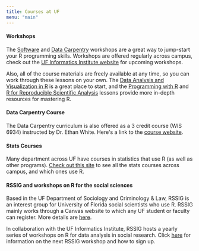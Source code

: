 ```yaml
---
title: Courses at UF
menu: "main"
---
```


#### Workshops
The [Software](https://software-carpentry.org/) and [Data Carpentry](http://www.datacarpentry.org/) workshops are a great way to jump-start your R programming skills. Workshops are offered regularly across campus, check out the [UF Informatics Institute website](https://informatics.institute.ufl.edu/) for upcoming workshops. 

Also, all of the course materials are freely available at any time, so you can work through these lessons on your own. The [Data Analysis and Visualization in R](http://www.datacarpentry.org/R-ecology-lesson/) is a great place to start, and the [Programming with R](http://swcarpentry.github.io/r-novice-inflammation/) and [R for Reproducible Scientific Analysis](http://swcarpentry.github.io/r-novice-gapminder/) lessons provide more in-depth resources for mastering R. 


#### Data Carpentry Course
The Data Carpentry curriculum is also offered as a 3 credit course (WIS 6934) instructed by Dr. Ethan White. Here's a link to the [course website](http://www.datacarpentry.org/semester-biology/schedule/).


#### Stats Courses
Many department across UF have courses in statistics that use R (as well as other programs). [Check out this site](https://ufstatscourses.shinyapps.io/shiny_tutorial/) to see all the stats courses across campus, and which ones use R. 

#### RSSIG and workshops on R for the social sciences
Based in the UF Department of Sociology and Criminology & Law, RSSIG is an interest group for University of Florida social scientists who use R. RSSIG mainly works through a Canvas website to which any UF student or faculty can register. More details are [here](http://www.raffaelevacca.com/teaching/rssig/).

In collaboration with the UF Informatics Institute, RSSIG hosts a yearly series of workshops on R for data analysis in social research.  Click [here](http://www.raffaelevacca.com/teaching/rssig/) for information on the next RSSIG workshop and how to sign up.